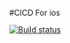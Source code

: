 #CICD For ios


[![Build status](https://build.appcenter.ms/v0.1/apps/577af27c-bf12-4296-880b-377edadc2402/branches/dev/badge)](https://appcenter.ms)
